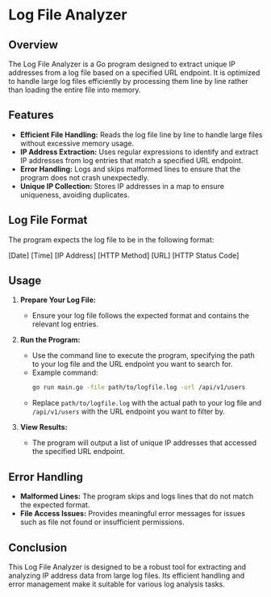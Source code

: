 # Log File Analyzer

## Overview

The Log File Analyzer is a Go program designed to extract unique IP addresses from a log file based on a specified URL endpoint. It is optimized to handle large log files efficiently by processing them line by line rather than loading the entire file into memory.

## Features

- **Efficient File Handling:** Reads the log file line by line to handle large files without excessive memory usage.
- **IP Address Extraction:** Uses regular expressions to identify and extract IP addresses from log entries that match a specified URL endpoint.
- **Error Handling:** Logs and skips malformed lines to ensure that the program does not crash unexpectedly.
- **Unique IP Collection:** Stores IP addresses in a map to ensure uniqueness, avoiding duplicates.

## Log File Format

The program expects the log file to be in the following format:

[Date] [Time] [IP Address] [HTTP Method] [URL] [HTTP Status Code]

## Usage

1. **Prepare Your Log File:**
   - Ensure your log file follows the expected format and contains the relevant log entries.

2. **Run the Program:**
   - Use the command line to execute the program, specifying the path to your log file and the URL endpoint you want to search for.
   - Example command:
     ```sh
     go run main.go -file path/to/logfile.log -url /api/v1/users
     ```
   - Replace `path/to/logfile.log` with the actual path to your log file and `/api/v1/users` with the URL endpoint you want to filter by.

3. **View Results:**
   - The program will output a list of unique IP addresses that accessed the specified URL endpoint.

## Error Handling

- **Malformed Lines:** The program skips and logs lines that do not match the expected format.
- **File Access Issues:** Provides meaningful error messages for issues such as file not found or insufficient permissions.

## Conclusion

This Log File Analyzer is designed to be a robust tool for extracting and analyzing IP address data from large log files. Its efficient handling and error management make it suitable for various log analysis tasks.


